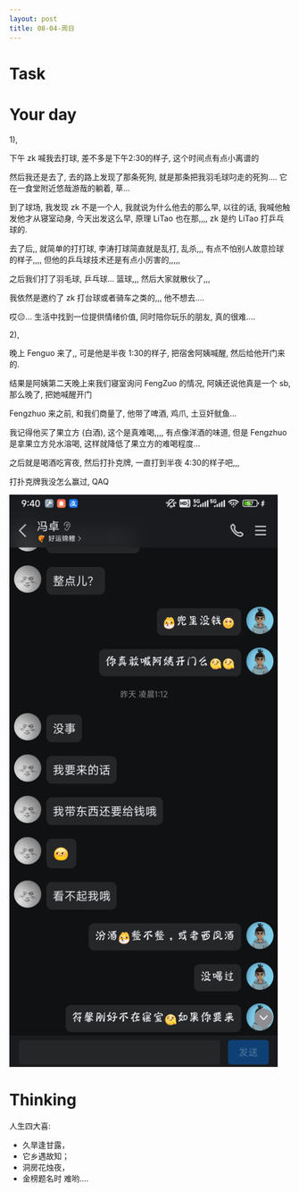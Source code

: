 ```yaml
---
layout: post
title: 08-04-周日
---
```



# Task



# Your day

1), 

下午 zk 喊我去打球, 差不多是下午2:30的样子, 这个时间点有点小离谱的

然后我还是去了, 去的路上发现了那条死狗, 就是那条把我羽毛球叼走的死狗.... 它在一食堂附近悠哉游哉的躺着, 草...

到了球场, 我发现 zk 不是一个人, 我就说为什么他去的那么早, 以往的话, 我喊他触发他才从寝室动身, 今天出发这么早, 原理 LiTao 也在那,,,, zk 是约 LiTao 打乒乓球的.

去了后,, 就简单的打打球, 李涛打球简直就是乱打, 乱杀,,, 有点不怕别人故意捡球的样子,,,, 但他的乒乓球技术还是有点小厉害的,,,,,

之后我们打了羽毛球, 乒乓球... 篮球,,, 然后大家就散伙了,,,

我依然是邀约了 zk 打台球或者骑车之类的,,, 他不想去....

哎😔... 生活中找到一位提供情绪价值, 同时陪你玩乐的朋友, 真的很难....

2),

晚上 Fenguo 来了,, 可是他是半夜 1:30的样子, 把宿舍阿姨喊醒, 然后给他开门来的.

结果是阿姨第二天晚上来我们寝室询问 FengZuo 的情况, 阿姨还说他真是一个 sb, 那么晚了, 把她喊醒开门

Fengzhuo 来之前, 和我们商量了, 他带了啤酒, 鸡爪, 土豆奸鱿鱼...

我记得他买了果立方 (白酒), 这个是真难喝,,,, 有点像洋酒的味道, 但是 Fengzhuo 是拿果立方兑水溶喝, 这样就降低了果立方的难喝程度...

之后就是喝酒吃宵夜, 然后打扑克牌, 一直打到半夜 4:30的样子吧,,,

打扑克牌我没怎么赢过, QAQ



![](https://raw.githubusercontent.com/i1oveyou/2024-year/master/_posts/img/image-20240806094131402.png)


# Thinking



人生四大喜:

- 久旱逢甘露，
- 它乡遇故知；
- 洞房花烛夜，
- 金榜题名时
难哟....


